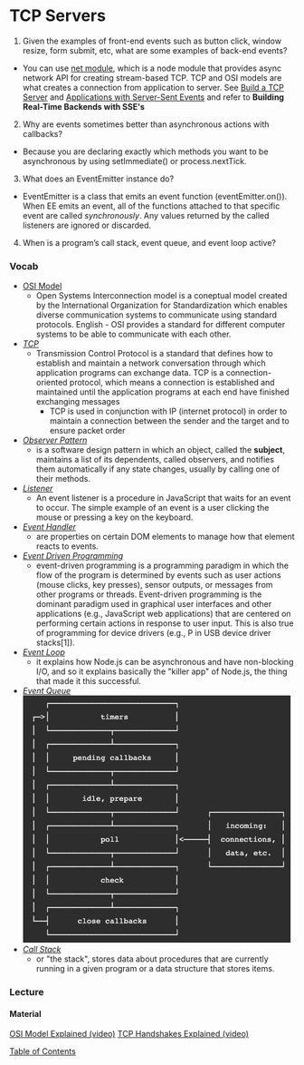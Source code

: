 # TCP Servers

1. Given the examples of front-end events such as button click, window resize, form submit, etc, what are some examples of back-end events?

- You can use [net module](https://nodejs.org/api/net.html), which is a node module that provides async network API for creating stream-based TCP. TCP and OSI models are what creates a connection from application to server. See [Build a TCP Server](https://techbrij.com/node-js-tcp-server-client-promisify) and [Applications with Server-Sent Events](https://auth0.com/blog/developing-real-time-web-applications-with-server-sent-events/)
  and refer to **Building Real-Time Backends with SSE's**

2. Why are events sometimes better than asynchronous actions with callbacks?

- Because you are declaring exactly which methods you want to be asynchronous by using setImmediate() or process.nextTick.

3. What does an EventEmitter instance do?

- EventEmitter is a class that emits an event function (eventEmitter.on()). When EE emits an event, all of the functions attached to that specific event are called _synchronously_. Any values returned by the called listeners are ignored or discarded.

4. When is a program’s call stack, event queue, and event loop active?

### Vocab

- [OSI Model](https://www.cloudflare.com/learning/ddos/glossary/open-systems-interconnection-model-osi/)
  - Open Systems Interconnection model is a coneptual model created by the International Organization for Standardization which enables diverse communication systems to communicate using standard protocols. English - OSI provides a standard for different computer systems to be able to communicate with each other.
- [_TCP_](https://searchnetworking.techtarget.com/definition/TCP)
  - Transmission Control Protocol is a standard that defines how to establish and maintain a network conversation through which application programs can exchange data. TCP is a connection-oriented protocol, which means a connection is established and maintained until the application programs at each end have finished exchanging messages
    - TCP is used in conjunction with IP (internet protocol) in order to maintain a connection between the sender and the target and to ensure packet order
- [_Observer Pattern_](https://en.wikipedia.org/wiki/Observer_pattern)
  - is a software design pattern in which an object, called the **subject**, maintains a list of its dependents, called observers, and notifies them automatically if any state changes, usually by calling one of their methods.
- [_Listener_](https://www.geeksforgeeks.org/javascript-addeventlistener-with-examples/#:~:text=An%20event%20listener%20is%20a,a%20key%20on%20the%20keyboard.)
  - An event listener is a procedure in JavaScript that waits for an event to occur. The simple example of an event is a user clicking the mouse or pressing a key on the keyboard.
- [_Event Handler_](https://developer.mozilla.org/en-US/docs/Web/Guide/Events/Event_handlers)
  - are properties on certain DOM elements to manage how that element reacts to events.
- [_Event Driven Programming_](https://en.wikipedia.org/wiki/Event-driven_programming)
  - event-driven programming is a programming paradigm in which the flow of the program is determined by events such as user actions (mouse clicks, key presses), sensor outputs, or messages from other programs or threads. Event-driven programming is the dominant paradigm used in graphical user interfaces and other applications (e.g., JavaScript web applications) that are centered on performing certain actions in response to user input. This is also true of programming for device drivers (e.g., P in USB device driver stacks[1]).
- [_Event Loop_](https://nodejs.dev/learn/the-nodejs-event-loop)
  - it explains how Node.js can be asynchronous and have non-blocking I/O, and so it explains basically the "killer app" of Node.js, the thing that made it this successful.
- [_Event Queue_](https://nodejs.org/en/docs/guides/event-loop-timers-and-nexttick/)
  ![Event Queue](img/event-queue.png)
- [_Call Stack_](https://www.vikingcodeschool.com/professional-development-with-javascript/the-call-stack-and-event-loop-in-node)
  - or "the stack", stores data about procedures that are currently running in a given program or a data structure that stores items.

### Lecture

#### Material

[OSI Model Explained (video)](https://www.youtube.com/watch?v=vv4y_uOneC0)
[TCP Handshakes Explained (video)](https://www.youtube.com/watch?v=xMtP5ZB3wSk)

[Table of Contents](../README.md)
